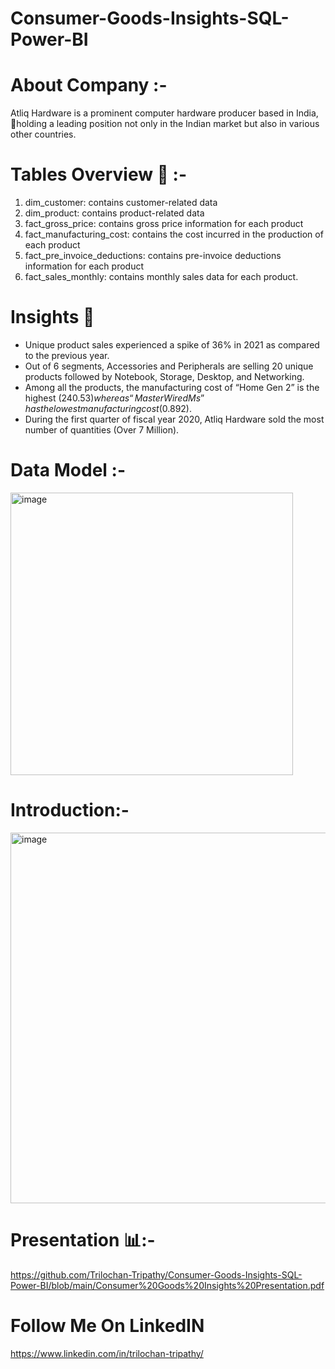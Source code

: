# Consumer-Goods-Insights-SQL-Power-BI 

# About Company :-
Atliq Hardware is a prominent computer hardware producer based in India, holding a leading position not only in the Indian market but also in various other countries.


# Tables Overview 📂 :-
1. dim_customer: contains customer-related data
2. dim_product: contains product-related data
3. fact_gross_price: contains gross price information for each product
4. fact_manufacturing_cost: contains the cost incurred in the production of each product
5. fact_pre_invoice_deductions: contains pre-invoice deductions information for each product
6. fact_sales_monthly: contains monthly sales data for each product.


# Insights 🎯
- Unique product sales experienced a spike of 36% in 2021 as compared to the previous year.
- Out of 6 segments, Accessories and Peripherals are selling 20 unique products followed by Notebook, Storage, Desktop, and Networking.
- Among all the products, the manufacturing cost of “Home Gen 2” is the highest ($240.53) whereas “Master Wired Ms” has the lowest manufacturing cost ($0.892).
- During the first quarter of fiscal year 2020, Atliq Hardware sold the most number of quantities (Over 7 Million).

# Data Model :- 
<img width="452" alt="image" src="https://github.com/Trilochan-Tripathy/Consumer-Goods-Insights-SQL-Power-BI/assets/141568396/d71ead77-ee07-4ec1-96ac-789ef5395c92"> 

# Introduction:-
<img width="593" alt="image" src="https://github.com/Trilochan-Tripathy/Consumer-Goods-Insights-SQL-Power-BI/assets/141568396/f7aefd5e-de04-4261-ae1f-ea4942a4ec5c"> 

# Presentation 📊:-
https://github.com/Trilochan-Tripathy/Consumer-Goods-Insights-SQL-Power-BI/blob/main/Consumer%20Goods%20Insights%20Presentation.pdf



# Follow Me On LinkedIN
https://www.linkedin.com/in/trilochan-tripathy/




